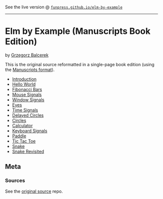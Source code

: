 
See the live version @ [`funpress.github.io/elm-by-example`](http://funpress.github.io/elm-by-example)

---

# Elm by Example (Manuscripts Book Edition)

by [Grzegorz Balcerek](https://github.com/grzegorzbalcerek)

This is the original source reformatted in a single-page book edition (using the [Manuscripts format](http://manuscripts.github.io)).

- [Introduction](00__Introduction.md)
- [Hello World](01__Hello_World.md)
- [Fibonacci Bars](02__Fibonacci_Bars.md)
- [Mouse Signals](03__Mouse_Signals.md)
- [Window Signals](04__Window_Signals.md)
- [Eyes](05__Eyes.md)
- [Time Signals](06__Time_Signals.md)
- [Delayed Circles](07__Delayed_Circles.md)
- [Circles](08__Circles.md)
- [Calculator](09__Calculator.md)
- [Keyboard Signals](10__Keyboard_Signals.md)
- [Paddle](11__Paddle.md)
- [Tic Tac Toe](12__Tic_Tac_Toe.md)
- [Snake](13__Snake.md)
- [Snake Revisited](14__Snake_Revisited.md)


## Meta

### Sources

See the [original source](https://github.com/grzegorzbalcerek/elm-by-example) repo.
